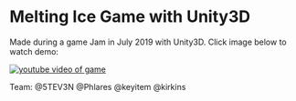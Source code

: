 # Melting Ice Game with Unity3D

Made during a game Jam in July 2019 with Unity3D. Click image below to watch demo:

[![youtube video of game](https://i.imgur.com/FfNmwVr.png)](https://www.youtube.com/watch?v=erd8SPFqkdw)

Team: @5TEV3N @Phlares @keyitem @kirkins 
